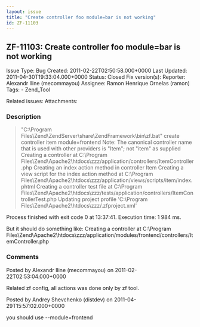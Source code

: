 ```yaml
---
layout: issue
title: "Create controller foo module=bar is not working"
id: ZF-11103
---
```


ZF-11103: Create controller foo module=bar is not working
---------------------------------------------------------

 Issue Type: Bug Created: 2011-02-22T02:50:58.000+0000 Last Updated: 2011-04-30T19:33:04.000+0000 Status: Closed Fix version(s): 
 Reporter:  Alexandr Iline (mecommayou)  Assignee:  Ramon Henrique Ornelas (ramon)  Tags: - Zend\_Tool
 
 Related issues: 
 Attachments: 
### Description

> "C:\\Program Files\\Zend\\ZendServer\\share\\ZendFramework\\bin\\zf.bat" create controller item module=frontend Note: The canonical controller name that is used with other providers is "Item"; not "item" as supplied Creating a controller at C:\\Program Files\\Zend\\Apache2\\htdocs\\zzz/application/controllers/ItemController.php Creating an index action method in controller Item Creating a view script for the index action method at C:\\Program Files\\Zend\\Apache2\\htdocs\\zzz/application/views/scripts/item/index.phtml Creating a controller test file at C:\\Program Files\\Zend\\Apache2\\htdocs\\zzz/tests/application/controllers/ItemControllerTest.php Updating project profile 'C:\\Program Files\\Zend\\Apache2\\htdocs\\zzz/.zfproject.xml'

Process finished with exit code 0 at 13:37:41. Execution time: 1 984 ms.

But it should do something like: Creating a controller at C:\\Program Files\\Zend\\Apache2\\htdocs\\zzz/application/modules/frontend/controllers/ItemController.php

 

 

### Comments

Posted by Alexandr Iline (mecommayou) on 2011-02-22T02:53:04.000+0000

Related zf config, all actions was done only by zf tool.

<?xml version="1.0"?>

 

 

Posted by Andrey Shevchenko (distdev) on 2011-04-29T15:57:02.000+0000

you should use --module=frontend

 

 